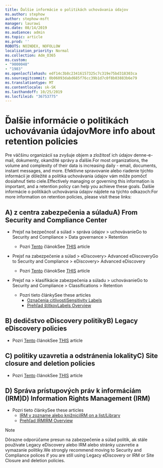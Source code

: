 ```yaml
---
title: Ďalšie informácie o politikách uchovávania údajov
ms.author: stephow
author: stephow-msft
manager: laurawi
ms.date: 08/14/2019
ms.audience: admin
ms.topic: article
ms.prod: ''
ROBOTS: NOINDEX, NOFOLLOW
localization_priority: Normal
ms.collection: Adm_O365
ms.custom:
- "9000048"
- "1983"
ms.openlocfilehash: edf14c3b8c23416157325c7c319e75bd318303ca
ms.sourcegitcommit: 0b06093dabd685f76cc39b1d7c0f8b03883b6e79
ms.translationtype: MT
ms.contentlocale: sk-SK
ms.lasthandoff: 10/25/2019
ms.locfileid: "36753775"
---
```

# <a name="more-info-about-retention-policies"></a><span data-ttu-id="ab1e9-102">Ďalšie informácie o politikách uchovávania údajov</span><span class="sxs-lookup"><span data-stu-id="ab1e9-102">More info about retention policies</span></span>

<span data-ttu-id="ab1e9-103">Pre väčšinu organizácií sa zvyšuje objem a zložitosť ich údajov denne-e-mail, dokumenty, okamžité správy a ďalšie.</span><span class="sxs-lookup"><span data-stu-id="ab1e9-103">For most organizations, the volume and complexity of their data is increasing daily - email, documents, instant messages, and more.</span></span> <span data-ttu-id="ab1e9-104">Efektívne spravovanie alebo riadenie týchto informácií je dôležité a politika uchovávania údajov vám môže pomôcť dosiahnuť tieto ciele.</span><span class="sxs-lookup"><span data-stu-id="ab1e9-104">Effectively managing or governing this information is important, and a retention policy can help you achieve these goals.</span></span> <span data-ttu-id="ab1e9-105">Ďalšie informácie o politikách uchovávania údajov nájdete na týchto odkazoch:</span><span class="sxs-lookup"><span data-stu-id="ab1e9-105">For more information on retention policies, please visit these links:</span></span>

## <a name="a-from-security-and-compliance-center"></a><span data-ttu-id="ab1e9-106">A) z centra zabezpečenia a súladu</span><span class="sxs-lookup"><span data-stu-id="ab1e9-106">A) From Security and Compliance Center</span></span>

- <span data-ttu-id="ab1e9-107">Prejsť na bezpečnosť a súlad > správa údajov > uchovávanie</span><span class="sxs-lookup"><span data-stu-id="ab1e9-107">Go to Security and Compliance > Data governance > Retention</span></span>
  - <span data-ttu-id="ab1e9-108">Pozri [Tento](https://docs.microsoft.com/office365/securitycompliance/retention-policies) článok</span><span class="sxs-lookup"><span data-stu-id="ab1e9-108">See [THIS](https://docs.microsoft.com/office365/securitycompliance/retention-policies) article</span></span>

- <span data-ttu-id="ab1e9-109">Prejsť na zabezpečenie a súlad > eDiscovery> Advanced eDiscovery</span><span class="sxs-lookup"><span data-stu-id="ab1e9-109">Go to Security and Compliance > eDiscovery> Advanced eDiscovery</span></span> 
  - <span data-ttu-id="ab1e9-110">Pozri [Tento](https://docs.microsoft.com/office365/securitycompliance/ediscovery-cases) článok</span><span class="sxs-lookup"><span data-stu-id="ab1e9-110">See [THIS](https://docs.microsoft.com/office365/securitycompliance/ediscovery-cases) article</span></span>

- <span data-ttu-id="ab1e9-111">Prejsť na > klasifikácie zabezpečenia a súladu > uchovávanie</span><span class="sxs-lookup"><span data-stu-id="ab1e9-111">Go to Security and Compliance > Classifications > Retention</span></span>
  - <span data-ttu-id="ab1e9-112">Pozri tieto články</span><span class="sxs-lookup"><span data-stu-id="ab1e9-112">See these articles</span></span>
    - [<span data-ttu-id="ab1e9-113">Označenia citlivosti</span><span class="sxs-lookup"><span data-stu-id="ab1e9-113">Sensitivity Labels</span></span>](https://docs.microsoft.com/office365/securitycompliance/sensitivity-labels)
    - [<span data-ttu-id="ab1e9-114">Prehľad štítkov</span><span class="sxs-lookup"><span data-stu-id="ab1e9-114">Labels Overview</span></span>](https://docs.microsoft.com/office365/securitycompliance/labels)

## <a name="b-legacy-ediscovery-policies"></a><span data-ttu-id="ab1e9-115">B) dedičstvo eDiscovery politiky</span><span class="sxs-lookup"><span data-stu-id="ab1e9-115">B) Legacy eDiscovery policies</span></span>

- <span data-ttu-id="ab1e9-116">Pozri [Tento](https://support.office.com/article/Set-up-an-eDiscovery-Center-in-SharePoint-Online-A18F8975-AA7F-43B4-A7D6-001D14744D8E) článok</span><span class="sxs-lookup"><span data-stu-id="ab1e9-116">See [THIS](https://support.office.com/article/Set-up-an-eDiscovery-Center-in-SharePoint-Online-A18F8975-AA7F-43B4-A7D6-001D14744D8E) article</span></span>

## <a name="c-site-closure-and-deletion-policies"></a><span data-ttu-id="ab1e9-117">C) politiky uzavretia a odstránenia lokality</span><span class="sxs-lookup"><span data-stu-id="ab1e9-117">C) Site closure and deletion policies</span></span>

- <span data-ttu-id="ab1e9-118">Pozri [Tento](https://support.office.com/article/Use-policies-for-site-closure-and-deletion-A8280D82-27FD-48C5-9ADF-8A5431208BA5) článok</span><span class="sxs-lookup"><span data-stu-id="ab1e9-118">See [THIS](https://support.office.com/article/Use-policies-for-site-closure-and-deletion-A8280D82-27FD-48C5-9ADF-8A5431208BA5) article</span></span>  

## <a name="d-information-rights-management-irm"></a><span data-ttu-id="ab1e9-119">D) Správa prístupových práv k informáciám (IRM)</span><span class="sxs-lookup"><span data-stu-id="ab1e9-119">D) Information Rights Management (IRM)</span></span>

- <span data-ttu-id="ab1e9-120">Pozri tieto články</span><span class="sxs-lookup"><span data-stu-id="ab1e9-120">See these articles</span></span>
  - [<span data-ttu-id="ab1e9-121">IRM v zozname alebo knižnici</span><span class="sxs-lookup"><span data-stu-id="ab1e9-121">IRM on a list/Library</span></span>](https://support.office.com/article/apply-information-rights-management-to-a-list-or-library-3bdb5c4e-94fc-4741-b02f-4e7cc3c54aa1)
  - [<span data-ttu-id="ab1e9-122">Prehľad IRM</span><span class="sxs-lookup"><span data-stu-id="ab1e9-122">IRM Overview</span></span>](https://support.office.com/article/create-and-apply-information-management-policies-eb501fe9-2ef6-4150-945a-65a6451ee9e9)

> [!Note]
> <span data-ttu-id="ab1e9-123">Dôrazne odporúčame presun na zabezpečenie a súlad politík, ak stále používate Legacy eDiscovery alebo IRM alebo stránky uzavretie a vymazanie politiky.</span><span class="sxs-lookup"><span data-stu-id="ab1e9-123">We strongly recommend moving to Security and Compliance polices if you are still using Legacy eDiscovery or IRM or Site Closure and deletion policies.</span></span>
